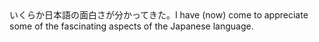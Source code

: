 <tr><td>いくらか日本語の面白さが分かってきた。<td><tr><tr><td>I have (now) come to appreciate some of the fascinating aspects of the Japanese language.<td><tr></table>

